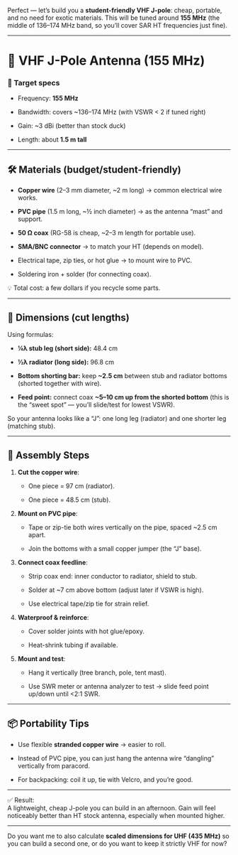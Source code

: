 Perfect — let’s build you a **student-friendly VHF J-pole**: cheap, portable, and no need for exotic materials. This will be tuned around **155 MHz** (the middle of 136–174 MHz band, so you’ll cover SAR HT frequencies just fine).

---

# 📡 VHF J-Pole Antenna (155 MHz)

### 🎯 Target specs

- Frequency: **155 MHz**
    
- Bandwidth: covers ~136–174 MHz (with VSWR < 2 if tuned right)
    
- Gain: ~3 dBi (better than stock duck)
    
- Length: about **1.5 m tall**
    

---

## 🛠️ Materials (budget/student-friendly)

- **Copper wire** (2–3 mm diameter, ~2 m long) → common electrical wire works.
    
- **PVC pipe** (1.5 m long, ~½ inch diameter) → as the antenna “mast” and support.
    
- **50 Ω coax** (RG-58 is cheap, ~2–3 m length for portable use).
    
- **SMA/BNC connector** → to match your HT (depends on model).
    
- Electrical tape, zip ties, or hot glue → to mount wire to PVC.
    
- Soldering iron + solder (for connecting coax).
    

💡 Total cost: a few dollars if you recycle some parts.

---

## 📏 Dimensions (cut lengths)

Using formulas:

- **¼λ stub leg (short side):** 48.4 cm
    
- **½λ radiator (long side):** 96.8 cm
    
- **Bottom shorting bar:** keep **~2.5 cm** between stub and radiator bottoms (shorted together with wire).
    
- **Feed point:** connect coax **~5–10 cm up from the shorted bottom** (this is the “sweet spot” — you’ll slide/test for lowest VSWR).
    

So your antenna looks like a “J”: one long leg (radiator) and one shorter leg (matching stub).

---

## 🔧 Assembly Steps

1. **Cut the copper wire**:
    
    - One piece = 97 cm (radiator).
        
    - One piece = 48.5 cm (stub).
        
2. **Mount on PVC pipe**:
    
    - Tape or zip-tie both wires vertically on the pipe, spaced ~2.5 cm apart.
        
    - Join the bottoms with a small copper jumper (the “J” base).
        
3. **Connect coax feedline**:
    
    - Strip coax end: inner conductor to radiator, shield to stub.
        
    - Solder at ~7 cm above bottom (adjust later if VSWR is high).
        
    - Use electrical tape/zip tie for strain relief.
        
4. **Waterproof & reinforce**:
    
    - Cover solder joints with hot glue/epoxy.
        
    - Heat-shrink tubing if available.
        
5. **Mount and test**:
    
    - Hang it vertically (tree branch, pole, tent mast).
        
    - Use SWR meter or antenna analyzer to test → slide feed point up/down until <2:1 SWR.
        

---

## 📦 Portability Tips

- Use flexible **stranded copper wire** → easier to roll.
    
- Instead of PVC pipe, you can just hang the antenna wire “dangling” vertically from paracord.
    
- For backpacking: coil it up, tie with Velcro, and you’re good.
    

---

✅ Result:  
A lightweight, cheap J-pole you can build in an afternoon. Gain will feel noticeably better than HT stock antenna, especially when mounted higher.

---

Do you want me to also calculate **scaled dimensions for UHF (435 MHz)** so you can build a second one, or do you want to keep it strictly VHF for now?